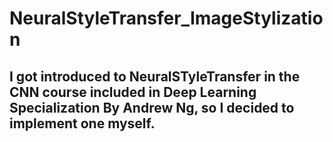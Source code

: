 # NeuralStyleTransfer_ImageStylization
## I got introduced to NeuralSTyleTransfer in the CNN course included in Deep Learning Specialization By Andrew Ng, so I decided to implement one myself.

